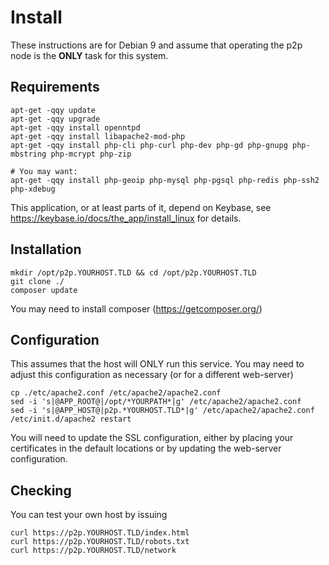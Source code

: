 # Install

These instructions are for Debian 9 and assume that operating the p2p node is the **ONLY** task for this system.


## Requirements

	apt-get -qqy update
	apt-get -qqy upgrade
	apt-get -qqy install openntpd
	apt-get -qqy install libapache2-mod-php
	apt-get -qqy install php-cli php-curl php-dev php-gd php-gnupg php-mbstring php-mcrypt php-zip

	# You may want:
	apt-get -qqy install php-geoip php-mysql php-pgsql php-redis php-ssh2 php-xdebug

This application, or at least parts of it, depend on Keybase, see https://keybase.io/docs/the_app/install_linux for details.


## Installation

	mkdir /opt/p2p.YOURHOST.TLD && cd /opt/p2p.YOURHOST.TLD
	git clone ./
	composer update

You may need to install composer (https://getcomposer.org/)


## Configuration

This assumes that the host will ONLY run this service.
You may need to adjust this configuration as necessary (or for a different web-server)

	cp ./etc/apache2.conf /etc/apache2/apache2.conf
	sed -i 's|@APP_ROOT@|/opt/*YOURPATH*|g' /etc/apache2/apache2.conf
	sed -i 's|@APP_HOST@|p2p.*YOURHOST.TLD*|g' /etc/apache2/apache2.conf
	/etc/init.d/apache2 restart

You will need to update the SSL configuration, either by placing your certificates in the default locations or by updating the web-server configuration.


## Checking

You can test your own host by issuing

	curl https://p2p.YOURHOST.TLD/index.html
	curl https://p2p.YOURHOST.TLD/robots.txt
	curl https://p2p.YOURHOST.TLD/network
